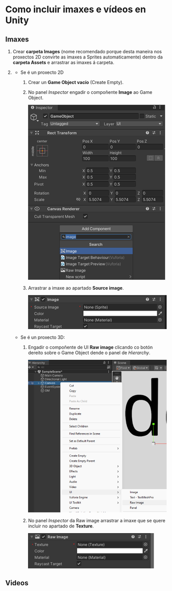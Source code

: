 # Como incluir imaxes e vídeos en Unity

## Imaxes

1. Crear **carpeta Images** (nome recomendado porque desta maneira nos proxectos 2D convirte as imaxes a Sprites automaticamente) dentro da **carpeta Assets** e arrastrar as imaxes á carpeta.
2. - Se é un proxecto 2D
        1. Crear un **Game Object vacío** (Create Empty).

        2. No panel *Inspector* engadir o compoñente **Image** ao Game Object.

            ![Componente image](./images/componente-image.png)

        3. Arrastrar a imaxe ao apartado **Source image**.

            ![Apartado Source image de image](./images/source-image.png)


    - Se é un proxecto 3D: 
        1. Engadir o compoñente de UI **Raw image** clicando co botón dereito sobre o Game Object dende o panel de *Hierarchy*.

            ![Componente Raw image](./images/raw-image.png)

        2. No panel *Inspector* da Raw image arrastrar a imaxe que se quere incluir no apartado de **Texture**.

            ![Apartado Texture de Raw image](./images/texture-raw-image.png)

## Videos
